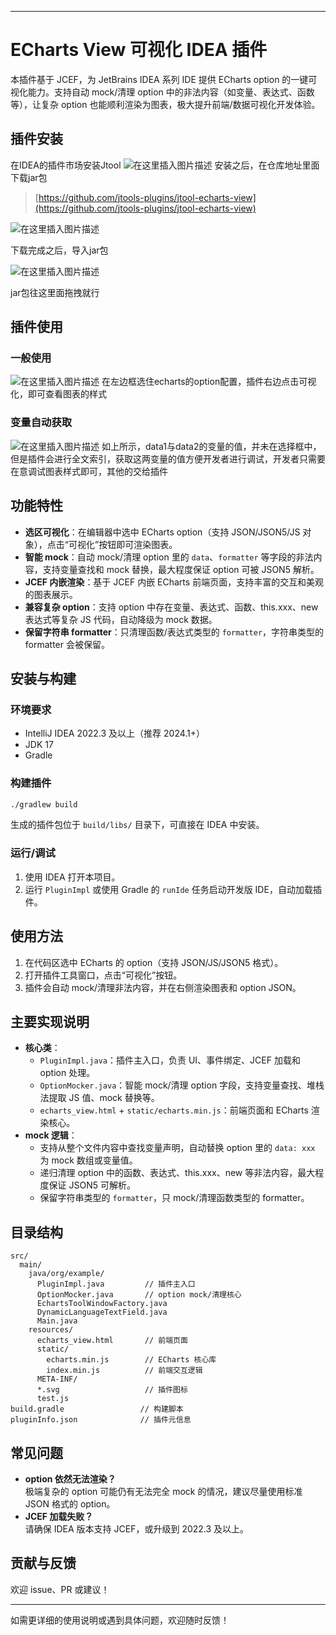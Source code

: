 

---

# ECharts View 可视化 IDEA 插件

本插件基于 JCEF，为 JetBrains IDEA 系列 IDE 提供 ECharts option 的一键可视化能力。支持自动 mock/清理 option 中的非法内容（如变量、表达式、函数等），让复杂 option 也能顺利渲染为图表，极大提升前端/数据可视化开发体验。

## 插件安装

在IDEA的插件市场安装Jtool
![在这里插入图片描述](doc/1.png)
安装之后，在仓库地址里面下载jar包

> [https://github.com/jtools-plugins/jtool-echarts-view](https://github.com/jtools-plugins/jtool-echarts-view)


![在这里插入图片描述](doc/2.png)

下载完成之后，导入jar包

![在这里插入图片描述](doc/3.png)

jar包往这里面拖拽就行

## 插件使用
### 一般使用
![在这里插入图片描述](doc/4.png)
在左边框选住echarts的option配置，插件右边点击可视化，即可查看图表的样式

### 变量自动获取

![在这里插入图片描述](doc/5.png)
如上所示，data1与data2的变量的值，并未在选择框中，但是插件会进行全文索引，获取这两变量的值方便开发者进行调试，开发者只需要在意调试图表样式即可，其他的交给插件
## 功能特性

- **选区可视化**：在编辑器中选中 ECharts option（支持 JSON/JSON5/JS 对象），点击“可视化”按钮即可渲染图表。
- **智能 mock**：自动 mock/清理 option 里的 `data`、`formatter` 等字段的非法内容，支持变量查找和 mock 替换，最大程度保证 option 可被 JSON5 解析。
- **JCEF 内嵌渲染**：基于 JCEF 内嵌 ECharts 前端页面，支持丰富的交互和美观的图表展示。
- **兼容复杂 option**：支持 option 中存在变量、表达式、函数、this.xxx、new 表达式等复杂 JS 代码，自动降级为 mock 数据。
- **保留字符串 formatter**：只清理函数/表达式类型的 `formatter`，字符串类型的 formatter 会被保留。

## 安装与构建
### 环境要求

- IntelliJ IDEA 2022.3 及以上（推荐 2024.1+）
- JDK 17
- Gradle

### 构建插件

```bash
./gradlew build
```

生成的插件包位于 `build/libs/` 目录下，可直接在 IDEA 中安装。

### 运行/调试

1. 使用 IDEA 打开本项目。
2. 运行 `PluginImpl` 或使用 Gradle 的 `runIde` 任务启动开发版 IDE，自动加载插件。

## 使用方法

1. 在代码区选中 ECharts 的 option（支持 JSON/JS/JSON5 格式）。
2. 打开插件工具窗口，点击“可视化”按钮。
3. 插件会自动 mock/清理非法内容，并在右侧渲染图表和 option JSON。

## 主要实现说明

- **核心类**：
  - `PluginImpl.java`：插件主入口，负责 UI、事件绑定、JCEF 加载和 option 处理。
  - `OptionMocker.java`：智能 mock/清理 option 字段，支持变量查找、堆栈法提取 JS 值、mock 替换等。
  - `echarts_view.html` + `static/echarts.min.js`：前端页面和 ECharts 渲染核心。
- **mock 逻辑**：
  - 支持从整个文件内容中查找变量声明，自动替换 option 里的 `data: xxx` 为 mock 数组或变量值。
  - 递归清理 option 中的函数、表达式、this.xxx、new 等非法内容，最大程度保证 JSON5 可解析。
  - 保留字符串类型的 `formatter`，只 mock/清理函数类型的 formatter。

## 目录结构

```
src/
  main/
    java/org/example/
      PluginImpl.java         // 插件主入口
      OptionMocker.java       // option mock/清理核心
      EchartsToolWindowFactory.java
      DynamicLanguageTextField.java
      Main.java
    resources/
      echarts_view.html       // 前端页面
      static/
        echarts.min.js        // ECharts 核心库
        index.min.js          // 前端交互逻辑
      META-INF/
      *.svg                   // 插件图标
      test.js
build.gradle                 // 构建脚本
pluginInfo.json              // 插件元信息
```

## 常见问题

- **option 依然无法渲染？**  
  极端复杂的 option 可能仍有无法完全 mock 的情况，建议尽量使用标准 JSON 格式的 option。
- **JCEF 加载失败？**  
  请确保 IDEA 版本支持 JCEF，或升级到 2022.3 及以上。

## 贡献与反馈

欢迎 issue、PR 或建议！

---

如需更详细的使用说明或遇到具体问题，欢迎随时反馈！
